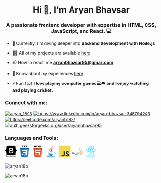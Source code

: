 <h1 align="center">Hi 👋, I'm Aryan Bhavsar</h1>
<h3 align="center">A passionate frontend developer with expertise in HTML, CSS, JavaScript, and React. 💻</h3>

- 🌱 Currently, I'm diving deeper into **Backend Development with Node.js**

- 👨‍💻 All of my projects are available [here](https://github.com/aryan18b)

- 📫 How to reach me **aryanbhavsar95@gmail.com**

- 📄 Know about my experiences [here](https://drive.google.com/file/d/1K9zHfjKFK4xgkXn56esYkSK0IBn1DQcw/view?usp=drive_link)

- ⚡ Fun fact **I love playing computer games💻🎮 and I enjoy watching and playing cricket.**

<h3 align="left">Connect with me:</h3>
<p align="left">
<a href="https://twitter.com/aryan_1803" target="blank"><img align="center" src="https://raw.githubusercontent.com/rahuldkjain/github-profile-readme-generator/master/src/images/icons/Social/twitter.svg" alt="aryan_1803" height="30" width="40" /></a>
<a href="https://linkedin.com/in/https://www.linkedin.com/in/aryan-bhavsar-348794205" target="blank"><img align="center" src="https://raw.githubusercontent.com/rahuldkjain/github-profile-readme-generator/master/src/images/icons/Social/linked-in-alt.svg" alt="https://www.linkedin.com/in/aryan-bhavsar-348794205" height="30" width="40" /></a>
<a href="https://www.leetcode.com/https://leetcode.com/aryanb183/" target="blank"><img align="center" src="https://raw.githubusercontent.com/rahuldkjain/github-profile-readme-generator/master/src/images/icons/Social/leet-code.svg" alt="https://leetcode.com/aryanb183/" height="30" width="40" /></a>
<a href="https://auth.geeksforgeeks.org/user/auth.geeksforgeeks.org/user/aryanbhavsar95" target="blank"><img align="center" src="https://raw.githubusercontent.com/rahuldkjain/github-profile-readme-generator/master/src/images/icons/Social/geeks-for-geeks.svg" alt="auth.geeksforgeeks.org/user/aryanbhavsar95" height="30" width="40" /></a>
</p>

<h3 align="left">Languages and Tools:</h3>
<p align="left"> <a href="https://getbootstrap.com" target="_blank" rel="noreferrer"> <img src="https://raw.githubusercontent.com/devicons/devicon/master/icons/bootstrap/bootstrap-plain-wordmark.svg" alt="bootstrap" width="40" height="40"/> </a> <a href="https://www.w3schools.com/css/" target="_blank" rel="noreferrer"> <img src="https://raw.githubusercontent.com/devicons/devicon/master/icons/css3/css3-original-wordmark.svg" alt="css3" width="40" height="40"/> </a> <a href="https://www.w3.org/html/" target="_blank" rel="noreferrer"> <img src="https://raw.githubusercontent.com/devicons/devicon/master/icons/html5/html5-original-wordmark.svg" alt="html5" width="40" height="40"/> </a> <a href="https://www.java.com" target="_blank" rel="noreferrer"> <img src="https://raw.githubusercontent.com/devicons/devicon/master/icons/java/java-original.svg" alt="java" width="40" height="40"/> </a> <a href="https://developer.mozilla.org/en-US/docs/Web/JavaScript" target="_blank" rel="noreferrer"> <img src="https://raw.githubusercontent.com/devicons/devicon/master/icons/javascript/javascript-original.svg" alt="javascript" width="40" height="40"/> </a> <a href="https://www.mysql.com/" target="_blank" rel="noreferrer"> <img src="https://raw.githubusercontent.com/devicons/devicon/master/icons/mysql/mysql-original-wordmark.svg" alt="mysql" width="40" height="40"/> </a> <a href="https://reactjs.org/" target="_blank" rel="noreferrer"> <img src="https://raw.githubusercontent.com/devicons/devicon/master/icons/react/react-original-wordmark.svg" alt="react" width="40" height="40"/> </a> </p>

<p><img align="center" src="https://github-readme-stats.vercel.app/api/top-langs?username=aryan18b&show_icons=true&locale=en&layout=compact" alt="aryan18b" /></p>

<p><img align="center" src="https://github-readme-stats.vercel.app/api/top-langs/?username=aryan18b&layout=compact&show_icons=true&theme=algolia&border_radius=20" alt="aryan18b" /></p>
